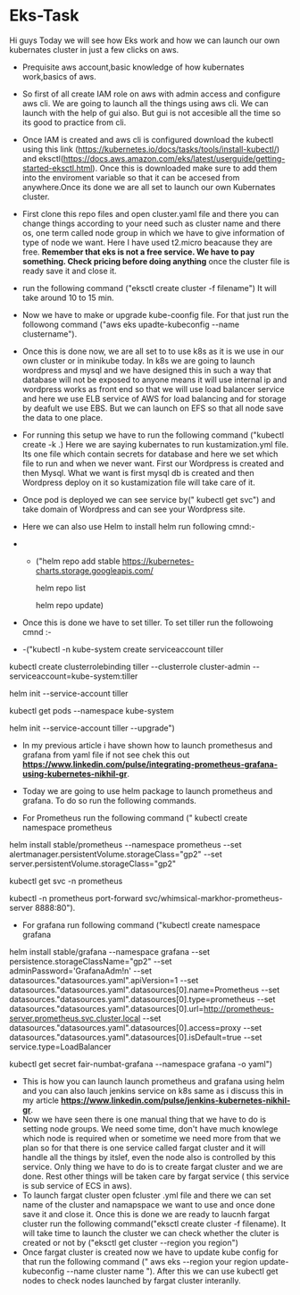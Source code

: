 # Eks-Task 
 Hi guys Today we will see how Eks work and how we can launch our own kubernates cluster in just a few clicks on aws.
* Prequisite aws account,basic knowledge of how kubernates work,basics of aws.
* So first of all create IAM role on aws with admin access and configure aws cli. We are going to launch all the things using aws cli. We can launch with the help of gui also. But gui is not accesible all the time so its good to practice from cli.
* Once IAM is created and aws cli is configured download the kubectl using this link (https://kubernetes.io/docs/tasks/tools/install-kubectl/) and eksctl(https://docs.aws.amazon.com/eks/latest/userguide/getting-started-eksctl.html).
Once this is downloaded make sure to add them into the enviroment variable so that it can be accesed from anywhere.Once its done we are all set to launch our own Kubernates cluster.
* First clone this repo files and open cluster.yaml file and there you can change things according to your need such as cluster name and there os, one term called node group in which we have to give information of type of node we want. Here I have used t2.micro beacause they are free.
**Remember that eks is not a free service. We have to pay something. Check pricing before doing anything**  once the cluster file is ready save it and close it.
* run the following command ("eksctl create cluster -f filename") It will take around 10 to 15 min.
* Now we have to make or upgrade  kube-coonfig file. For that just run the followong command ("aws eks upadte-kubeconfig --name clustername").
* Once this is done now, we are all set to to use k8s as it is we use in our own cluster or in minikube today. In k8s we are going to launch wordpress and mysql  and we have designed this in such a way that database will not be exposed to anyone means it will use internal ip and wordpress  works as front end so that we will use load balancer service and here we use ELB service of AWS for load balancing and for storage by deafult we use EBS. But we can launch on EFS so that all node save the data to one place.
* For running this setup we have to run the following command ("kubectl create -k .) Here we are saying kubernates to run kustamization.yml file. Its one file which contain secrets for database and here we set which file to run and when we never want. First our Wordpress is created and then Mysql. What we want is first mysql db is created and then Wordpress deploy on it so kustamization file will take care of it.

 * Once pod is deployed we can see service by(" kubectl get svc") and  take domain of Wordpress and can see  your Wordpress site. 
 * Here we can  also use Helm to install helm run following cmnd:-
 * - ("helm repo add stable https://kubernetes-charts.storage.googleapis.com/
      
      helm repo list
      
      helm repo update)
* Once this is done we have to set tiller. To set tiller run the followoing cmnd :-
* -("kubectl -n kube-system create serviceaccount tiller 

kubectl create clusterrolebinding tiller --clusterrole cluster-admin --serviceaccount=kube-system:tiller 

helm init --service-account tiller

kubectl get pods --namespace kube-system

helm init --service-account tiller --upgrade")

* In my previous article i have shown how to launch promethesus and grafana  from yaml file if not see chek this out **https://www.linkedin.com/pulse/integrating-prometheus-grafana-using-kubernetes-nikhil-gr**.
* Today we are going to use helm package to launch prometheus and grafana. To do so run the following commands.

 * For Prometheus run the following command (" kubectl create namespace prometheus

helm install  stable/prometheus     --namespace prometheus     --set alertmanager.persistentVolume.storageClass="gp2"     --set server.persistentVolume.storageClass="gp2"

kubectl get svc -n prometheus

kubectl -n prometheus  port-forward svc/whimsical-markhor-prometheus-server  8888:80").

* For grafana  run following command ("kubectl create namespace grafana

helm install stable/grafana  --namespace grafana     --set persistence.storageClassName="gp2" --set adminPassword='GrafanaAdm!n'    --set datasources."datasources\.yaml".apiVersion=1     --set datasources."datasources\.yaml".datasources[0].name=Prometheus   --set datasources."datasources\.yaml".datasources[0].type=prometheus    --set datasources."datasources\.yaml".datasources[0].url=http://prometheus-server.prometheus.svc.cluster.local   --set datasources."datasources\.yaml".datasources[0].access=proxy     --set datasources."datasources\.yaml".datasources[0].isDefault=true  --set service.type=LoadBalancer

kubectl get  secret  fair-numbat-grafana   --namespace  grafana  -o yaml")
* This is how you can launch launch prometheus and grafana using helm and you can also lauch jenkins service on k8s same as i discuss this in my article **https://www.linkedin.com/pulse/jenkins-kubernetes-nikhil-gr**.
* Now we have seen there is one manual thing that we have to do is setting node groups. We need some time, don't have much knowlege which node is required when or sometime we need more from that we plan so for that there is one service called fargat cluster and it will handle all the things by itslef, even the node also is controlled by this service. Only thing we have to do is to create fargat cluster and we are done. Rest other things will be taken care by  fargat service ( this service is sub service of ECS in aws).
* To launch fargat cluster   open fcluster .yml file and there we can set name of the cluster and namapspace we want to use and once done save it and close it. Once this is done we are ready to laucnh fargat cluster run the following command("eksctl create cluster -f filename). It will take time to launch the cluster we can check whether the cluter is created or not by ("eksctl get cluster --region you region")
* Once fargat cluster is created now we have to update kube config for that run  the following command (" aws eks --region your region update-kubeconfig  --name cluster name "). After this we can use kubectl get nodes to  check nodes launched by fargat cluster interanlly.



